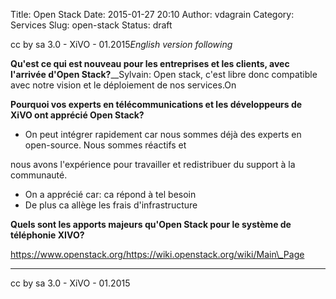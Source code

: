 Title: Open Stack
Date: 2015-01-27 20:10
Author: vdagrain
Category: Services
Slug: open-stack
Status: draft

cc by sa 3.0 - XiVO - 01.2015*English version following*

**Qu'est ce qui est nouveau pour les entreprises et les clients, avec
l'arrivée d'Open Stack?**\_\_Sylvain: Open stack, c'est libre donc
compatible avec notre vision et le déploiement de nos services.On

**Pourquoi vos experts en télécommunications et les développeurs de XiVO
ont apprécié Open Stack?**

-   On peut intégrer rapidement car nous sommes déjà des experts
    en open-source. Nous sommes réactifs et

nous avons l'expérience pour travailler et redistribuer du support à la
communauté.

-   On a apprécié car: ca répond à tel besoin
-   De plus ca allège les frais d'infrastructure

**Quels sont les apports majeurs qu'Open Stack pour le système de
téléphonie XIVO?**

https://www.openstack.org/https://wiki.openstack.org/wiki/Main\_Page

------------------------------------------------------------------------

cc by sa 3.0 - XiVO - 01.2015

</p>

